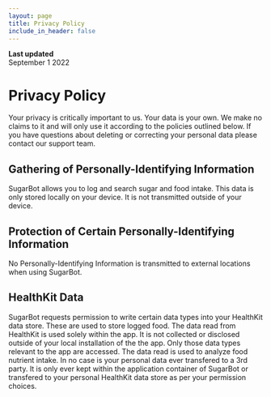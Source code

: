 ```yaml
---
layout: page
title: Privacy Policy
include_in_header: false
---
```


**Last updated**  
September 1 2022

# Privacy Policy
Your privacy is critically important to us. Your data is your own. We make no claims to it and will only use it according to the policies outlined below.
If you have questions about deleting or correcting your personal data please contact our support team.
    
## Gathering of Personally-Identifying Information
SugarBot allows you to log and search sugar and food intake. This data is only stored locally on your device. It is not transmitted outside of your device.
    
## Protection of Certain Personally-Identifying Information
No Personally-Identifying Information is transmitted to external locations when using SugarBot.
    
## HealthKit Data
SugarBot requests permission to write certain data types into your HealthKit data store. These are used to store logged food. The data read from HealthKit is used solely within the app. It is not collected or disclosed outside of your local installation of the the app. Only those data types relevant to the app are accessed. The data read is used to analyze food nutrient intake. In no case is your personal data ever transfered to a 3rd party. It is only ever kept within the application container of SugarBot or transfered to your personal HealthKit data store as per your permission choices.
